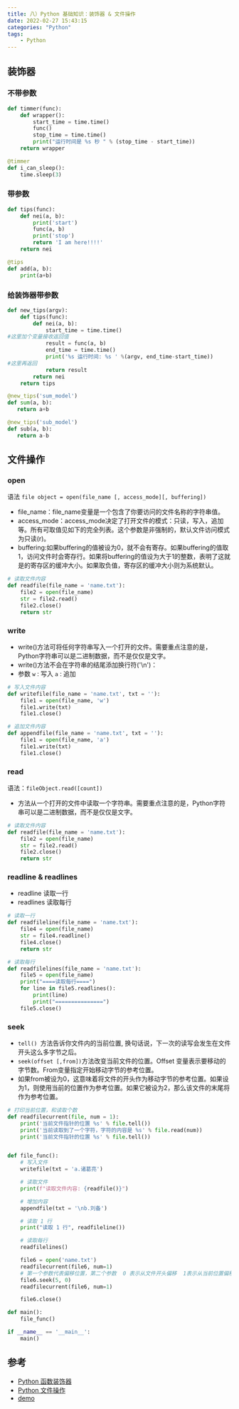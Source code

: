 ```yaml
---
title: 八）Python 基础知识：装饰器 & 文件操作
date: 2022-02-27 15:43:15
categories: "Python"
tags:
	- Python
---
```



## 装饰器
### 不带参数

```python
def timmer(func):
    def wrapper():
        start_time = time.time()
        func()
        stop_time = time.time()
        print("运行时间是 %s 秒 " % (stop_time - start_time))
    return wrapper

@timmer
def i_can_sleep():
    time.sleep(3)
```

### 带参数

```python
def tips(func):
    def nei(a, b):
        print('start')
        func(a, b)
        print('stop')
        return 'I am here!!!!'
    return nei

@tips
def add(a, b):
    print(a+b)
```

### 给装饰器带参数

```python
def new_tips(argv):
    def tips(func):
        def nei(a, b):
            start_time = time.time()
#这里加个变量接收返回值
            result = func(a, b)
            end_time = time.time()
            print('%s 运行时间: %s ' %(argv, end_time-start_time))
#这里再返回
            return result
        return nei
    return tips

@new_tips('sum_model')
def sum(a, b):
   return a+b

@new_tips('sub_model')
def sub(a, b):
   return a-b
```

## 文件操作

### open 

语法 `file object = open(file_name [, access_mode][, buffering])`

- file_name：file_name变量是一个包含了你要访问的文件名称的字符串值。
- access_mode：access_mode决定了打开文件的模式：只读，写入，追加等。所有可取值见如下的完全列表。这个参数是非强制的，默认文件访问模式为只读(r)。
- buffering:如果buffering的值被设为0，就不会有寄存。如果buffering的值取1，访问文件时会寄存行。如果将buffering的值设为大于1的整数，表明了这就是的寄存区的缓冲大小。如果取负值，寄存区的缓冲大小则为系统默认。
```python
# 读取文件内容
def readfile(file_name = 'name.txt'):
    file2 = open(file_name)
    str = file2.read()
    file2.close()
    return str
```

### write

- write()方法可将任何字符串写入一个打开的文件。需要重点注意的是，Python字符串可以是二进制数据，而不是仅仅是文字。
- write()方法不会在字符串的结尾添加换行符('\n')：
- 参数 `w` : 写入  `a` : 追加

```python
# 写入文件内容
def writefile(file_name = 'name.txt', txt = ''):
    file1 = open(file_name, 'w')
    file1.write(txt)
    file1.close()

# 追加文件内容
def appendfile(file_name = 'name.txt', txt = ''):
    file1 = open(file_name, 'a')
    file1.write(txt)
    file1.close()
```

### read
语法：`fileObject.read([count])`

- 方法从一个打开的文件中读取一个字符串。需要重点注意的是，Python字符串可以是二进制数据，而不是仅仅是文字。
```python
# 读取文件内容
def readfile(file_name = 'name.txt'):
    file2 = open(file_name)
    str = file2.read()
    file2.close()
    return str
```

### readline & readlines

- readline 读取一行
- readlines 读取每行

```python
# 读取一行
def readfileline(file_name = 'name.txt'):
    file4 = open(file_name)
    str = file4.readline()
    file4.close()
    return str

# 读取每行
def readfilelines(file_name = 'name.txt'):
    file5 = open(file_name)
    print("====读取每行====")
    for line in file5.readlines():
        print(line)
        print("===============")
    file5.close()
```

### seek

- `tell() `方法告诉你文件内的当前位置, 换句话说，下一次的读写会发生在文件开头这么多字节之后。
- `seek(offset [,from])`方法改变当前文件的位置。Offset 变量表示要移动的字节数。From变量指定开始移动字节的参考位置。
- 如果from被设为0，这意味着将文件的开头作为移动字节的参考位置。如果设为1，则使用当前的位置作为参考位置。如果它被设为2，那么该文件的末尾将作为参考位置。

```python
# 打印当前位置，和读取个数
def readfilecurrent(file, num = 1):
    print('当前文件指针的位置 %s' % file.tell())
    print('当前读取到了一个字符，字符的内容是 %s' % file.read(num))
    print('当前文件指针的位置 %s' % file.tell())
```
```python

def file_func():
    # 写入文件
    writefile(txt = 'a.诸葛亮')

    # 读取文件
    print(f"读取文件内容: {readfile()}")

    # 增加内容
    appendfile(txt = '\nb.刘备')

    # 读取 1 行
    print("读取 1 行", readfileline())

    # 读取每行
    readfilelines()

    file6 = open('name.txt')
    readfilecurrent(file6, num=1)
    # 第一个参数代表偏移位置，第二个参数  0 表示从文件开头偏移  1表示从当前位置偏移，   2 从文件结尾
    file6.seek(5, 0)
    readfilecurrent(file6, num=1)

    file6.close()

def main():
    file_func()

if __name__ == '__main__':
    main()
```


## 参考

- [Python 函数装饰器](https://www.runoob.com/w3cnote/python-func-decorators.html)
- [Python 文件操作](https://www.runoob.com/python/python-files-io.html)
- [demo](https://github.com/zeqinjie/python_demo)
